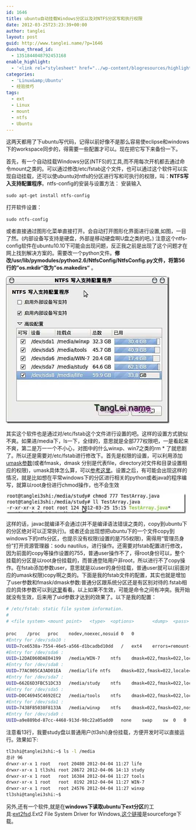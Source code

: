 ```yaml
---
id: 1646
title: ubuntu自动挂载Windows分区以及对NTFS分区写和执行权限
date: 2012-03-25T23:23:39+00:00
author: tanglei
layout: post
guid: http://www.tanglei.name/?p=1646
duoshuo_thread_id:
  - 1351844048792453168
enable_highlight:
  - '<link rel="stylesheet" href="../wp-content/blogresources/highlightconfig/highlight.default.min.css"><script src="../wp-content/blogresources/highlightconfig/jquery-2.1.4.min.js"></script><script src="../wp-content/blogresources/highlightconfig/enable_highlight.js"></script>'
categories:
  - 'Linux&amp;Ubuntu'
  - 经验技巧
tags:
  - ext
  - Linux
  - mount
  - ntfs
  - Ubuntu
---
```

这两天都用了下ubuntu写代码，记得以前好像不是那么容易使eclipse和windows下的workspace同步的，得需要一些配置才可以。现在把它写下来备份一下。

首先，有一个自动挂载Windows分区(NTFS)的工具,而不用每次开机都去通过命令mount之类的。可以通过修改/etc/fstab这个文件，也可以通过这个软件可以实现自动挂载，还可以使ubuntu对ntfs的分区进行写和可执行的权限，叫：**NTFS写入支持配置程序**。ntfs-config的安装与设置方法： 安装输入 

``sudo apt-get install ntfs-config ``

打开软件设置： 

``sudo ntfs-config ``

或者直接通过图形化菜单直接打开。会自动打开图形化界面进行设置,如图，一目了然。(内部设备写支持是硬盘，外部是移动硬盘啊U盘之类的吧。) 注意这个ntfs-config软件在ubuntu10.10下可能会出现问题，反正我之前是出现了这个问题才在网上找到解决方案的。需要改一个python文件。**修改/usr/lib/pymodules/python2.6/NtfsConfig/NtfsConfig.py文件，将第56行的”os.mkdir“改为”os.makedirs“** 。 </div> 

[<img style="display: inline; border: 0px;" title="NTFS 写入支持配置程序_011" src="/wp-content/uploads/2012/03/NTFS_011_thumb.jpg" alt="NTFS 写入支持配置程序_011" width="448" height="402" border="0" data-pinit="registered" />](/wp-content/uploads/2012/03/NTFS_011.jpg)

其实这个软件也是通过对/etc/fstab这个文件进行设置的吧。这样的设置方式貌似不爽。如果进/media下，ls一下，全绿的，意思就是全部777权限吧，一是看起来不爽，第二是万一一个不小心，对图中的什么winxp、win7之类的rm * 了就悲剧了。所以还是需要对/etc/fstab进行修改下。首先是权限的设置，可以利用添加<a href="http://en.wikipedia.org/wiki/Umask" target="_blank">umask参数</a>(或者fmask，dmask 分别是代表file，directory对文件和目录设置相应的权限)，umask具体怎么算，可以<a href="http://baike.baidu.com/view/1867757.htm" target="_blank">参考这里</a>。设置之后，有可能会出现这样的情况，就是比如想在平常windows下的分区进行相关的python或者java的程序编写，就算以root身份进行chmod操作，也不会生效

[<img style="display: inline; border: 0px;" title="image" src="/wp-content/uploads/2012/03/image_thumb5.png" alt="image" width="493" height="55" border="0" />](/wp-content/uploads/2012/03/image5.png)

这样的话，javac就编译不会通过(并不是编译语法错误之类的，copy到ubuntu下的分区绝对可以正常执行)。或者还会出现想把ubuntu下的一个文件copy到windows下的ntfs分区，也提示没有权限(设置的是755权限)，需得用“管理员身份”打开资源管理器：sodu nautilus，进行操作。还需要对fstab配置进行修改，因为前面的copy等操作设置的755，普通user操作不了，得root身份可以，整个挂载的分区是以root身份挂载的，而普通登陆用户非root，所以进行不了copy操作。在fstab添加参数user，意思就是以user的身份挂载，普通user就可以(前面对应的umask权限)copy啊之类的。下面是我的fstab文件的配置，其实也就是增加了user参数和fmask/dmask参数:普通分区跟系统分区还是有区别对待的.fstab相应的具体参数可以到<a href="http://blog.csdn.net/liuyuan_jq/article/details/1826131" target="_blank">这里</a>看看。以上如果不生效，可能是命令之间有冲突。我开始就没有生效，后来用了uid参数才达到的效果了。以下是我的配置：

```bash
# /etc/fstab: static file system information.
#
# <file system> <mount point>   <type>  <options>       <dump>  <pass>

proc	/proc	proc	nodev,noexec,nosuid	0	0
#Entry for /dev/sda10 :
UUID=7ce6538a-7554-46e5-a566-d1bcadbd10dd	/	ext4	errors=remount-ro	0	1
#Entry for /dev/sda6 :
UUID=12DAE060DAE04199	/media/WIN-7	ntfs 	dmask=022,fmask=022,locale=zh_CN.utf8	0	0
#Entry for /dev/sda8 :
UUID=77AC005CA3AD01EA	/media/life	ntfs 	dmask=022,fmask=022,locale=zh_CN.utf8	0	0
#Entry for /dev/sda7 :
UUID=662E6D3FBC51DC33	/media/study	ntfs 	dmask=022,fmask=022,locale=zh_CN.utf8,uid=tl3shi 	0	0
#Entry for /dev/sda5 :
UUID=D0C46945C4692EC2	/media/tools	ntfs 	dmask=022,fmask=022,locale=zh_CN.utf8	0	0
#Entry for /dev/sda1 :
UUID=7438F85038F8133A	/media/winxp	ntfs 	dmask=022,fmask=022,nosuid,nodev,locale=zh_CN.utf8	0	0
#Entry for /dev/sda9 :
UUID=a9e889bd-87cc-4468-913d-98c22a05add0	none	swap	sw	0	0
```

注意看13行，我要study盘以普通用户(tl3shi)身份挂载，方便开发时可以直接运行。效果如下:

```bash
tl3shi@tanglei3shi:~$ ls -l /media
总计 96
drwxr-xr-x 1 root   root 20480 2012-04-04 11:27 life
drwxr-xr-x 1 tl3shi root 28672 2012-04-06 14:13 study
drwxr-xr-x 1 root   root 16384 2012-04-04 11:27 tools
drwxr-xr-x 1 root   root  8192 2012-04-04 11:27 WIN-7
drwxr-xr-x 1 root   root 24576 2012-04-04 11:27 winxp
tl3shi@tanglei3shi:~$ 
```

另外,还有一个软件,就是在**windows下读取ubuntu下ext分区**的工具:<a href="http://sourceforge.net/projects/ext2fsd/files/" target="_blank">ext2fsd</a>.Ext2 File System Driver for Windows,<a href="http://sourceforge.net/projects/ext2fsd/files/latest/download?source=files" target="_blank">这个链接</a>是sourceforge下载。
